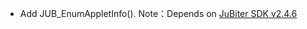 + Add JUB_EnumAppletInfo().
Note：Depends on [JuBiter SDK v2.4.6](https://github.com/JubiterWallet/JubiterSDK_C/releases/tag/v2.4.6)